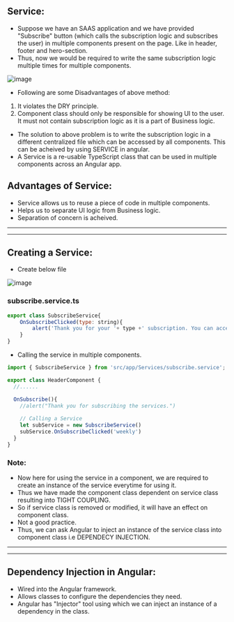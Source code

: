 ## Service:

- Suppose we have an SAAS application and we have provided "Subscribe" button (which calls the subscription logic and subscribes the user) in multiple components present on the page. Like in header, footer and hero-section. 
- Thus, now we would be required to write the same subscription logic multiple times for multiple components.

![image](https://github.com/NikhilBagwe/web-dev-notes/assets/67143015/a5983721-f74f-4694-81eb-232c84c2da95)

- Following are some Disadvantages of above method: 
1. It violates the DRY principle.
2. Component class should only be responsible for showing UI to the user. It must not contain subscription logic as it is a part of Business logic.

- The solution to above problem is to write the subscription logic in a different centralized file which can be accessed by all components. This can be acheived by using SERVICE in angular.
- A Service is a re-usable TypeScript class that can be used in multiple components across an Angular app.

## Advantages of Service:

- Service allows us to reuse a piece of code in multiple components.
- Helps us to separate UI logic from Business logic.
- Separation of concern is acheived.

---
---

## Creating a Service:

- Create below file

![image](https://github.com/NikhilBagwe/web-dev-notes/assets/67143015/d89c1649-e38c-4e96-8385-3f21c718f291)

### subscribe.service.ts

```js
export class SubscribeService{
    OnSubscribeClicked(type: string){
        alert('Thank you for your '+ type +' subscription. You can access the services now.')
    }
}
```
- Calling the service in multiple components.

```js
import { SubscribeService } from 'src/app/Services/subscribe.service';

export class HeaderComponent {
  //......

  OnSubscribe(){
    //alert("Thank you for subscribing the services.")
  
    // Calling a Service
    let subService = new SubscribeService()
    subService.OnSubscribeClicked('weekly')
  }
}
```

### Note:

- Now here for using the service in a component, we are required to create an instance of the service everytime for using it.
- Thus we have made the component class dependent on service class resulting into TIGHT COUPLING.
- So if service class is removed or modified, it will have an effect on component class.
- Not a good practice.
- Thus, we can ask Angular to inject an instance of the service class into component class i.e DEPENDECY INJECTION. 

---
---

## Dependency Injection in Angular:

- Wired into the Angular framework.
- Allows classes to configure the dependencies they need.
- Angular has "Injector" tool using which we can inject an instance of a dependency in the class.
















